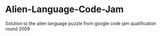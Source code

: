 # Alien-Language-Code-Jam
Solution to the alien language puzzle from google code jam qualification round 2009
